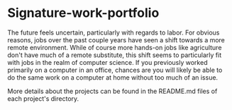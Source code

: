 # Signature-work-portfolio

The future feels uncertain, particularly with regards to labor. For obvious reasons, jobs over the past couple years have seen a shift towards a more remote environment. While of course more hands-on jobs like agriculture don't have much of a remote substitute, this shift seems to particularly fit with jobs in the realm of computer science. If you previously worked primarily on a computer in an office, chances are you will likely be able to do the same work on a computer at home without too much of an issue. 



More details about the projects can be found in the README.md files of each project's directory.

